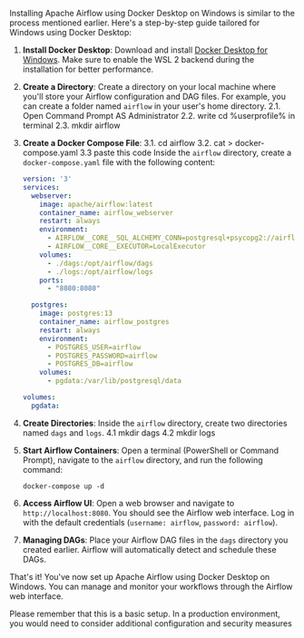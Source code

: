 Installing Apache Airflow using Docker Desktop on Windows is similar to the process mentioned earlier. Here's a step-by-step guide tailored for Windows using Docker Desktop:

1. **Install Docker Desktop**:
   Download and install [Docker Desktop for Windows](https://www.docker.com/products/docker-desktop). Make sure to enable the WSL 2 backend during the installation for better performance.

2. **Create a Directory**:
   Create a directory on your local machine where you'll store your Airflow configuration and DAG files. For example, you can create a folder named `airflow` in your user's home directory.
2.1. Open Command Prompt AS Administrator
2.2. write cd %userprofile% in terminal
2.3. mkdir airflow

3. **Create a Docker Compose File**:
3.1. cd airflow
3.2. cat > docker-compose.yaml
3.3 paste this code 
   Inside the `airflow` directory, create a `docker-compose.yaml` file with the following content:

   ```yaml
   version: '3'
   services:
     webserver:
       image: apache/airflow:latest
       container_name: airflow_webserver
       restart: always
       environment:
         - AIRFLOW__CORE__SQL_ALCHEMY_CONN=postgresql+psycopg2://airflow:airflow@postgres/airflow
         - AIRFLOW__CORE__EXECUTOR=LocalExecutor
       volumes:
         - ./dags:/opt/airflow/dags
         - ./logs:/opt/airflow/logs
       ports:
         - "8080:8080"

     postgres:
       image: postgres:13
       container_name: airflow_postgres
       restart: always
       environment:
         - POSTGRES_USER=airflow
         - POSTGRES_PASSWORD=airflow
         - POSTGRES_DB=airflow
       volumes:
         - pgdata:/var/lib/postgresql/data

   volumes:
     pgdata:
   ```

4. **Create Directories**:
   Inside the `airflow` directory, create two directories named `dags` and `logs`.
4.1 mkdir dags
4.2 mkdir logs

5. **Start Airflow Containers**:
   Open a terminal (PowerShell or Command Prompt), navigate to the `airflow` directory, and run the following command:

   ```
   docker-compose up -d
   ```

6. **Access Airflow UI**:
   Open a web browser and navigate to `http://localhost:8080`. You should see the Airflow web interface. Log in with the default credentials (`username: airflow`, `password: airflow`).

7. **Managing DAGs**:
   Place your Airflow DAG files in the `dags` directory you created earlier. Airflow will automatically detect and schedule these DAGs.

That's it! You've now set up Apache Airflow using Docker Desktop on Windows. You can manage and monitor your workflows through the Airflow web interface.

Please remember that this is a basic setup. In a production environment, you would need to consider additional configuration and security measures